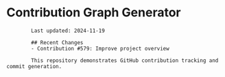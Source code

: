 # Contribution Graph Generator
            
            Last updated: 2024-11-19
            
            ## Recent Changes
            - Contribution #579: Improve project overview
            
            This repository demonstrates GitHub contribution tracking and commit generation.
        